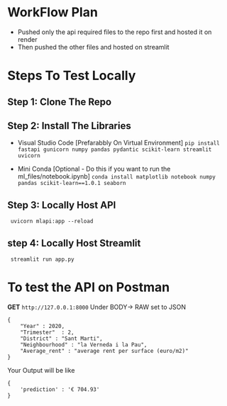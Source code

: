 # WorkFlow Plan
- Pushed only the api required files to the repo first and hosted it on render
- Then pushed the other files and hosted on streamlit

# Steps To Test Locally 
## Step 1: Clone The Repo
## Step 2: Install The Libraries 
- Visual Studio Code [Prefarabbly On Virtual Environment]
```pip install fastapi gunicorn numpy pandas pydantic scikit-learn streamlit uvicorn ```

- Mini Conda [Optional - Do this if you want to run the ml_files/notebook.ipynb]
```conda install matplotlib notebook numpy pandas scikit-learn==1.0.1 seaborn```
## Step 3: Locally Host API 
``` uvicorn mlapi:app --reload```
## step 4: Locally Host Streamlit 
``` streamlit run app.py```

# To test the API on Postman
**GET** ```http://127.0.0.1:8000```
Under BODY-> RAW set to JSON 
```
{
    "Year" : 2020, 
    "Trimester"  : 2, 
    "District" : "Sant Marti", 
    "Neighbourhood" : "la Verneda i la Pau", 
    "Average_rent" : "average rent per surface (euro/m2)" 
}
```
Your Output will be like
```
{
    'prediction' : '€ 704.93'
}
```
